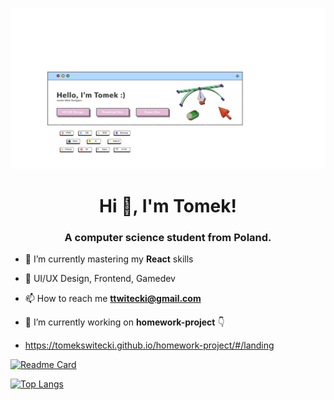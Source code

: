 ![Tomek's Github banner](baner2.png)

<h1 align="center">Hi 👋, I'm Tomek!</h1>
<h3 align="center">A computer science student from Poland.</h3>



- 🌱 I’m currently mastering my **React** skills 

- 📰  UI/UX Design, Frontend, Gamedev

- 📫 How to reach me **ttwitecki@gmail.com**

- 🔭 I’m currently working on **homework-project** 👇
- https://tomekswitecki.github.io/homework-project/#/landing

[![Readme Card](https://github-readme-stats.vercel.app/api/pin/?username=TomekSwitecki&repo=homework-project&theme=default)](https://github.com/TomekSwitecki/homework-project)


[![Top Langs](https://github-readme-stats.vercel.app/api/top-langs/?username=TomekSwitecki&layout=compact&theme=default)](https://github.com/TomekSwitecki/github-readme-stats)



